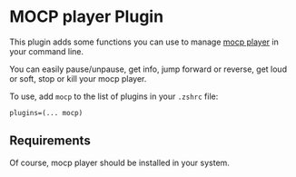 # MOCP player Plugin

This plugin adds some functions you can use to manage [mocp player](https://github.com/jonsafari/mocp) in your command line.

You can easily pause/unpause, get info, jump forward or reverse, get loud or soft, stop or kill your mocp player.

To use, add `mocp` to the list of plugins in your `.zshrc` file:

`plugins=(... mocp)`

## Requirements

Of course, mocp player should be installed in your system.

